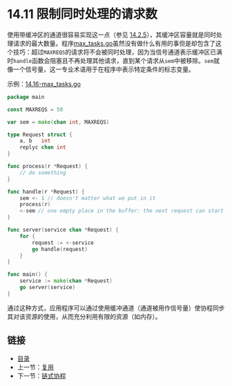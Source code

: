 # 14.11 限制同时处理的请求数

使用带缓冲区的通道很容易实现这一点（参见 [14.2.5](14.2.md#1425-同步通道-使用带缓冲的通道)），其缓冲区容量就是同时处理请求的最大数量。程序[max\_tasks.go](https://github.com/codeSu97/the-way-to-go_ZH_CN/tree/cb9c3473071aa65151922c4b563acfdbbf0b71e5/eBook/examples/chapter_14/max_tasks.go)虽然没有做什么有用的事但是却包含了这个技巧：超过`MAXREQS`的请求将不会被同时处理，因为当信号通道表示缓冲区已满时`handle`函数会阻塞且不再处理其他请求，直到某个请求从`sem`中被移除。`sem`就像一个信号量，这一专业术语用于在程序中表示特定条件的标志变量。

示例：[14.16-max\_tasks.go](https://github.com/codeSu97/the-way-to-go_ZH_CN/tree/cb9c3473071aa65151922c4b563acfdbbf0b71e5/eBook/examples/chapter_14/max_tasks.go)

```go
package main

const MAXREQS = 50

var sem = make(chan int, MAXREQS)

type Request struct {
    a, b   int
    replyc chan int
}

func process(r *Request) {
    // do something
}

func handle(r *Request) {
    sem <- 1 // doesn't matter what we put in it
    process(r)
    <-sem // one empty place in the buffer: the next request can start
}

func server(service chan *Request) {
    for {
        request := <-service
        go handle(request)
    }
}

func main() {
    service := make(chan *Request)
    go server(service)
}
```

通过这种方式，应用程序可以通过使用缓冲通道（通道被用作信号量）使协程同步其对该资源的使用，从而充分利用有限的资源（如内存）。

## 链接

* [目录](directory.md)
* 上一节：[复用](14.10.md)
* 下一节：[链式协程](14.12.md)

